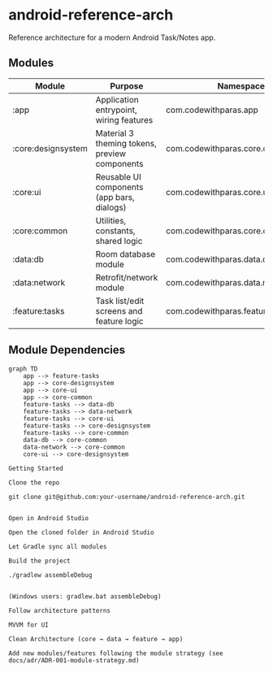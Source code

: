 # android-reference-arch

Reference architecture for a modern Android Task/Notes app.

## Modules

| Module           | Purpose                                           | Namespace                              |
|-----------------|-------------------------------------------------|----------------------------------------|
| :app            | Application entrypoint, wiring features        | com.codewithparas.app                  |
| :core:designsystem | Material 3 theming tokens, preview components | com.codewithparas.core.designsystem   |
| :core:ui        | Reusable UI components (app bars, dialogs)     | com.codewithparas.core.ui             |
| :core:common    | Utilities, constants, shared logic             | com.codewithparas.core.common         |
| :data:db        | Room database module                            | com.codewithparas.data.db             |
| :data:network   | Retrofit/network module                          | com.codewithparas.data.network        |
| :feature:tasks  | Task list/edit screens and feature logic        | com.codewithparas.feature.tasks       |

## Module Dependencies

```mermaid
graph TD
    app --> feature-tasks
    app --> core-designsystem
    app --> core-ui
    app --> core-common
    feature-tasks --> data-db
    feature-tasks --> data-network
    feature-tasks --> core-ui
    feature-tasks --> core-designsystem
    feature-tasks --> core-common
    data-db --> core-common
    data-network --> core-common
    core-ui --> core-designsystem

Getting Started

Clone the repo

git clone git@github.com:your-username/android-reference-arch.git


Open in Android Studio

Open the cloned folder in Android Studio

Let Gradle sync all modules

Build the project

./gradlew assembleDebug


(Windows users: gradlew.bat assembleDebug)

Follow architecture patterns

MVVM for UI

Clean Architecture (core → data → feature → app)

Add new modules/features following the module strategy (see docs/adr/ADR-001-module-strategy.md)
